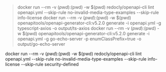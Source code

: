 > docker run --rm -v $(pwd):$(pwd) -w $(pwd) redocly/openapi-cli lint openapi.yml --skip-rule no-invalid-media-type-examples --skip-rule info-license
> docker run --rm -v $(pwd):$(pwd) -w $(pwd) openapitools/openapi-generator-cli:v5.2.0 generate -i openapi.yml -g typescript-axios -o output/ts-axios
> docker run --rm -v $(pwd):$(pwd) -w $(pwd) openapitools/openapi-generator-cli:v5.2.0 generate -i openapi.yml -g go-echo-server -p enumClassPrefix=true -o output/go-echo-server



docker run --rm -v $(pwd):$(pwd) -w $(pwd) redocly/openapi-cli lint openapi.yml --skip-rule no-invalid-media-type-examples --skip-rule info-license --skip-rule security-defined

